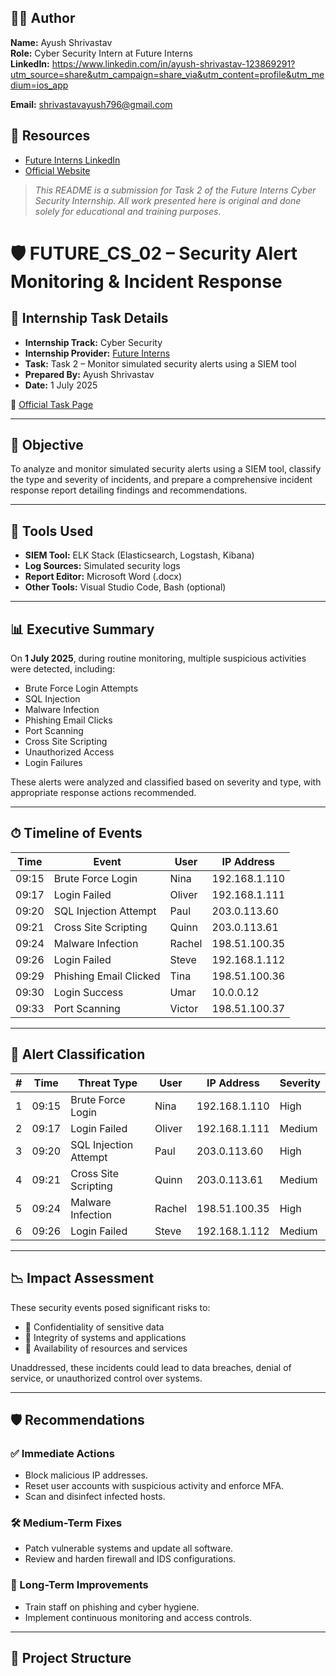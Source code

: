 ## 🧑‍💻 Author

**Name:** Ayush Shrivastav  
**Role:** Cyber Security Intern at Future Interns  
**LinkedIn:** https://www.linkedin.com/in/ayush-shrivastav-123869291?utm_source=share&utm_campaign=share_via&utm_content=profile&utm_medium=ios_app 

**Email:** shrivastavayush796@gmail.com 

## 📎 Resources

- [Future Interns LinkedIn](https://www.linkedin.com/company/future-interns/)  
- [Official Website](https://futureinterns.com)


> _This README is a submission for Task 2 of the Future Interns Cyber Security Internship. All work presented here is original and done solely for educational and training purposes._
# 🛡 FUTURE_CS_02 – Security Alert Monitoring & Incident Response

## 📌 Internship Task Details

- **Internship Track:** Cyber Security  
- **Internship Provider:** [Future Interns](https://futureinterns.com)  
- **Task:** Task 2 – Monitor simulated security alerts using a SIEM tool  
- **Prepared By:** Ayush Shrivastav  
- **Date:** 1 July 2025  

🔗 [Official Task Page](https://futureinterns.com/cyber-security-task-2/)

---

## 🎯 Objective

To analyze and monitor simulated security alerts using a SIEM tool, classify the type and severity of incidents, and prepare a comprehensive incident response report detailing findings and recommendations.

---

## 🧰 Tools Used

- **SIEM Tool:** ELK Stack (Elasticsearch, Logstash, Kibana)
- **Log Sources:** Simulated security logs
- **Report Editor:** Microsoft Word (.docx)
- **Other Tools:** Visual Studio Code, Bash (optional)

---

## 📊 Executive Summary

On **1 July 2025**, during routine monitoring, multiple suspicious activities were detected, including:

- Brute Force Login Attempts  
- SQL Injection  
- Malware Infection  
- Phishing Email Clicks  
- Port Scanning  
- Cross Site Scripting  
- Unauthorized Access  
- Login Failures  

These alerts were analyzed and classified based on severity and type, with appropriate response actions recommended.

---

## ⏱ Timeline of Events

| Time   | Event                      | User   | IP Address       |
|--------|----------------------------|--------|------------------|
| 09:15  | Brute Force Login          | Nina   | 192.168.1.110    |
| 09:17  | Login Failed               | Oliver | 192.168.1.111    |
| 09:20  | SQL Injection Attempt      | Paul   | 203.0.113.60     |
| 09:21  | Cross Site Scripting       | Quinn  | 203.0.113.61     |
| 09:24  | Malware Infection          | Rachel | 198.51.100.35    |
| 09:26  | Login Failed               | Steve  | 192.168.1.112    |
| 09:29  | Phishing Email Clicked     | Tina   | 198.51.100.36    |
| 09:30  | Login Success              | Umar   | 10.0.0.12        |
| 09:33  | Port Scanning              | Victor | 198.51.100.37    |

---

## 🛑 Alert Classification

| # | Time   | Threat Type              | User    | IP Address       | Severity |
|---|--------|--------------------------|---------|------------------|----------|
| 1 | 09:15  | Brute Force Login        | Nina    | 192.168.1.110    | High     |
| 2 | 09:17  | Login Failed             | Oliver  | 192.168.1.111    | Medium   |
| 3 | 09:20  | SQL Injection Attempt    | Paul    | 203.0.113.60     | High     |
| 4 | 09:21  | Cross Site Scripting     | Quinn   | 203.0.113.61     | Medium   |
| 5 | 09:24  | Malware Infection        | Rachel  | 198.51.100.35    | High     |
| 6 | 09:26  | Login Failed             | Steve   | 192.168.1.112    | Medium   |

---

## 📉 Impact Assessment

These security events posed significant risks to:

- 🔐 Confidentiality of sensitive data  
- 🔄 Integrity of systems and applications  
- 🚫 Availability of resources and services  

Unaddressed, these incidents could lead to data breaches, denial of service, or unauthorized control over systems.

---

## 🛡 Recommendations

### ✅ Immediate Actions

- Block malicious IP addresses.
- Reset user accounts with suspicious activity and enforce MFA.
- Scan and disinfect infected hosts.

### 🛠 Medium-Term Fixes

- Patch vulnerable systems and update all software.
- Review and harden firewall and IDS configurations.

### 🔐 Long-Term Improvements

- Train staff on phishing and cyber hygiene.
- Implement continuous monitoring and access controls.

---

## 📁 Project Structure
